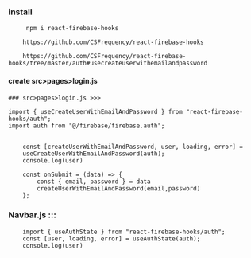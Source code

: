 ### install 
         npm i react-firebase-hooks

        https://github.com/CSFrequency/react-firebase-hooks

        https://github.com/CSFrequency/react-firebase-hooks/tree/master/auth#usecreateuserwithemailandpassword

#### create  src>pages>login.js
    ### src>pages>login.js >>>

    import { useCreateUserWithEmailAndPassword } from "react-firebase-hooks/auth";
    import auth from "@/firebase/firebase.auth";


        const [createUserWithEmailAndPassword, user, loading, error] =
        useCreateUserWithEmailAndPassword(auth);
        console.log(user)

        const onSubmit = (data) => {
            const { email, password } = data
            createUserWithEmailAndPassword(email,password)
        };

### Navbar.js :::

        import { useAuthState } from "react-firebase-hooks/auth";
        const [user, loading, error] = useAuthState(auth);
        console.log(user)